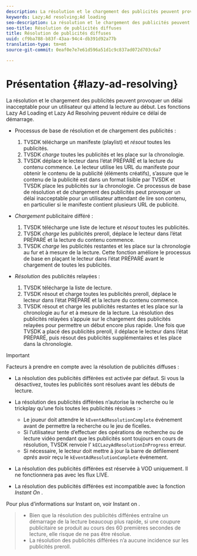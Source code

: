 ```yaml
---
description: La résolution et le chargement des publicités peuvent provoquer un délai inacceptable pour un utilisateur qui attend la lecture au début. Les fonctions Lazy Ad Loading et Lazy Ad Resolving peuvent réduire ce délai de démarrage.
keywords: Lazy;Ad resolving;Ad loading
seo-description: La résolution et le chargement des publicités peuvent provoquer un délai inacceptable pour un utilisateur qui attend la lecture au début. Les fonctions Lazy Ad Loading et Lazy Ad Resolving peuvent réduire ce délai de démarrage.
seo-title: Résolution de publicités diffuses
title: Résolution de publicités diffuses
uuid: cf9ba788-b83f-43aa-94c4-db391d92a77b
translation-type: tm+mt
source-git-commit: 0eaf0e7e7e61d596a51d1c9c837ad072d703c6a7

---
```



# Présentation {#lazy-ad-resolving}

La résolution et le chargement des publicités peuvent provoquer un délai inacceptable pour un utilisateur qui attend la lecture au début. Les fonctions Lazy Ad Loading et Lazy Ad Resolving peuvent réduire ce délai de démarrage.

* Processus de base de résolution et de chargement des publicités :

   1. TVSDK télécharge un manifeste (playlist) et *résout* toutes les publicités.
   1. TVSDK *charge* toutes les publicités et les place sur la chronologie.
   1. TVSDK déplace le lecteur dans l’état PRÉPARÉ et la lecture du contenu commence.
   Le lecteur utilise les URL du manifeste pour obtenir le contenu de la publicité (éléments créatifs), s’assure que le contenu de la publicité est dans un format lisible par TVSDK et TVSDK place les publicités sur la chronologie. Ce processus de base de résolution et de chargement des publicités peut provoquer un délai inacceptable pour un utilisateur attendant de lire son contenu, en particulier si le manifeste contient plusieurs URL de publicité.

* *Chargement* publicitaire différé :

   1. TVSDK télécharge une liste de lecture et *résout* toutes les publicités.
   1. TVSDK *charge* les publicités preroll, déplace le lecteur dans l’état PRÉPARÉ et la lecture du contenu commence.
   1. TVSDK *charge* les publicités restantes et les place sur la chronologie au fur et à mesure de la lecture.
   Cette fonction améliore le processus de base en plaçant le lecteur dans l’état PRÉPARÉ avant le chargement de toutes les publicités.

* *Résolution* des publicités relayées :

   1. TVSDK télécharge la liste de lecture.
   1. TVSDK résout et charge toutes les publicités preroll, déplace le lecteur dans l’état PRÉPARÉ et la lecture du contenu commence.
   1. TVSDK résout et charge les publicités restantes et les place sur la chronologie au fur et à mesure de la lecture.
   La résolution des publicités relayées s’appuie sur le chargement des publicités relayées pour permettre un début encore plus rapide. Une fois que TVSDK a placé des publicités preroll, il déplace le lecteur dans l’état PRÉPARÉ, puis résout des publicités supplémentaires et les place dans la chronologie.

>[!IMPORTANT]
>
>Facteurs à prendre en compte avec la résolution de publicités diffuses :
>
>* La résolution des publicités différées est activée par défaut. Si vous la désactivez, toutes les publicités sont résolues avant les débuts de lecture.
>* La résolution des publicités différées n’autorise la recherche ou le trickplay qu’une fois toutes les publicités résolues :>
   >    * Le joueur doit attendre le `kEventAdResolutionComplete` événement avant de permettre la recherche ou le jeu de ficelles.
   >    * Si l’utilisateur tente d’effectuer des opérations de recherche ou de lecture vidéo pendant que les publicités sont toujours en cours de résolution, TVSDK renvoie l’ `kECLazyAdResolutionInProgress` erreur.
   >    * Si nécessaire, le lecteur doit mettre à jour la barre de défilement *après* avoir reçu le `kEventAdResolutionComplete` événement.
>
>* La résolution des publicités différées est réservée à VOD uniquement. Il ne fonctionnera pas avec les flux LIVE.
>* La résolution des publicités différées est incompatible avec la fonction *Instant On* .
>
>  

Pour plus d’informations sur Instant on, voir Instant on .
>
>* Bien que la résolution des publicités différées entraîne un démarrage de la lecture beaucoup plus rapide, si une coupure publicitaire se produit au cours des 60 premières secondes de lecture, elle risque de ne pas être résolue.
>* La résolution des publicités différées n’a aucune incidence sur les publicités preroll.